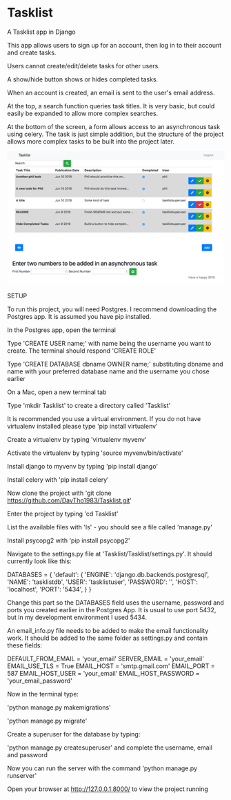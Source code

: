 # Tasklist
A Tasklist app in Django

This app allows users to sign up for an account, then log in to their account and create tasks.

Users cannot create/edit/delete tasks for other users.

A show/hide button shows or hides completed tasks.

When an account is created, an email is sent to the user's email address.

At the top, a search function queries task titles. It is very basic, but could easily be expanded to allow more complex searches.

At the bottom of the screen, a form allows access to an asynchronous task using celery. The task is just simple addition, but the structure of the project allows more complex tasks to be built into the project later.


<img src="ScreenShot.png" alt="">

SETUP

To run this project, you will need Postgres. I recommend downloading the Postgres app. It is assumed you have pip installed.

In the Postgres app, open the terminal

Type 'CREATE USER name;' with name being the username you want to create. The terminal should respond 'CREATE ROLE'

Type 'CREATE DATABASE dbname OWNER name;' substituting dbname and name with your preferred database name and the username you chose earlier

On a Mac, open a new terminal tab

Type 'mkdir Tasklist' to create a directory called 'Tasklist'

It is recommended you use a virtual environment. If you do not have virtualenv installed please type 'pip install virtualenv'

Create a virtualenv by typing 'virtualenv myvenv'

Activate the virtualenv by typing 'source myvenv/bin/activate'

Install django to myvenv by typing 'pip install django'

Install celery with 'pip install celery'

Now clone the project with 'git clone https://github.com/DavTho1983/Tasklist.git'

Enter the project by typing 'cd Tasklist'

List the available files with 'ls' - you should see a file called 'manage.py'

Install psycopg2 with 'pip install psycopg2'

Navigate to the settings.py file at 'Tasklist/Tasklist/settings.py'. It should currently look like this:

DATABASES = {
    'default': {
        'ENGINE': 'django.db.backends.postgresql',
        'NAME': 'tasklistdb',
        'USER': 'tasklistuser',
        'PASSWORD': '',
        'HOST': 'localhost',
        'PORT': '5434',
    }
}

Change this part so the DATABASES field uses the username, password and ports you created earlier in the Postgres App. It is usual to use port 5432, but in my development environment I used 5434.

An email_info.py file needs to be added to make the email functionality work. It should be added to the same folder as settings.py and contain these fields:

DEFAULT_FROM_EMAIL = 'your_email'
SERVER_EMAIL = 'your_email'
EMAIL_USE_TLS = True
EMAIL_HOST = 'smtp.gmail.com'
EMAIL_PORT = 587
EMAIL_HOST_USER = 'your_email'
EMAIL_HOST_PASSWORD = 'your_email_password'

Now in the terminal type:

'python manage.py makemigrations'

'python manage.py migrate'

Create a superuser for the database by typing:

'python manage.py createsuperuser' and complete the username, email and password

Now you can run the server with the command 'python manage.py runserver'

Open your browser at http://127.0.0.1:8000/ to view the project running
